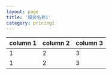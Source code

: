 ```yaml
---
layout: page
title: '服务名称1'
category: pricing1
---
```


| column 1 | column 2 | column 3 |
| -------- | -------- | -------- |
| 1        | 2        | 3        |
| 1        | 2        | 3        |
